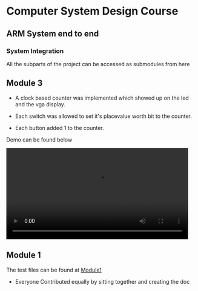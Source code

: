 # Computer System Design Course

## ARM System end to end

### System Integration

All the subparts of the project can be accessed as submodules from here

## Module 3

- A clock based counter was implemented which showed up on the led and the vga display.

- Each switch was allowed to set it's placevalue worth bit to the counter.

- Each button added 1 to the counter.

Demo can be found below


<video src="https://raw.githubusercontent.com/Shiva9361/System_Integration/main/module_3_demo.mp4" width="480" controls></video>



## Module 1

The test files can be found at [Module1](https://github.com/Shiva9361/System_Integration/tree/main/module1/module_1/module_1.srcs/sources_1/new)

- Everyone Contributed equally by sitting together and creating the doc
